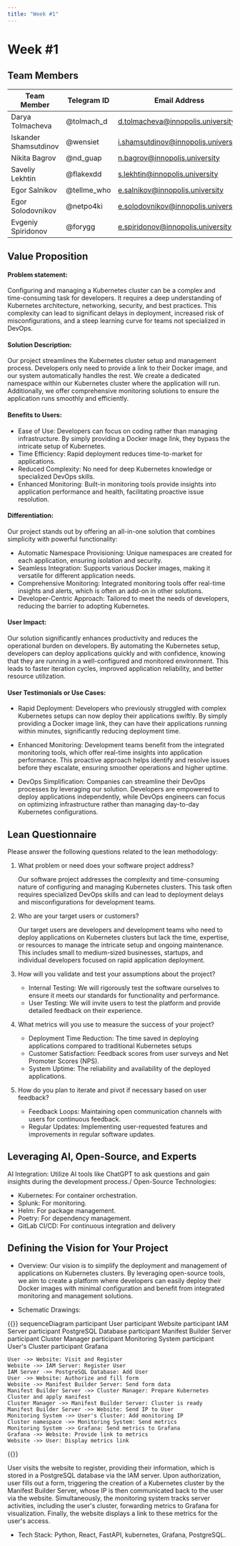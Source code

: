 ```yaml
---
title: "Week #1"
---
```


# Week #1

## **Team Members**

| Team Member              | Telegram ID   | Email Address                       |
|--------------------------|---------------|-------------------------------------|
| Darya Tolmacheva         | @tolmach_d    | d.tolmacheva@innopolis.university   |
| Iskander Shamsutdinov    | @wensiet      | i.shamsutdinov@innopolis.university |
| Nikita Bagrov            | @nd_guap      | n.bagrov@innopolis.university       |
| Saveliy Lekhtin          | @flakexdd     | s.lekhtin@innopolis.university      |
| Egor Salnikov            | @tellme_who   | e.salnikov@innopolis.university     |
| Egor Solodovnikov        | @netpo4ki     | e.solodovnikov@innopolis.university |
| Evgeniy Spiridonov       | @forygg       | e.spiridonov@innopolis.university   |

## **Value Proposition**

#### **Problem statement:**
Configuring and managing a Kubernetes cluster can be a complex and time-consuming task for developers. It requires a deep understanding of Kubernetes architecture, networking, security, and best practices. This complexity can lead to significant delays in deployment, increased risk of misconfigurations, and a steep learning curve for teams not specialized in DevOps.

#### Solution Description:
Our project streamlines the Kubernetes cluster setup and management process. Developers only need to provide a link to their Docker image, and our system automatically handles the rest. We create a dedicated namespace within our Kubernetes cluster where the application will run. Additionally, we offer comprehensive monitoring solutions to ensure the application runs smoothly and efficiently.

#### Benefits to Users:
* Ease of Use: Developers can focus on coding rather than managing infrastructure. By simply providing a Docker image link, they bypass the intricate setup of Kubernetes.
* Time Efficiency: Rapid deployment reduces time-to-market for applications.
* Reduced Complexity: No need for deep Kubernetes knowledge or specialized DevOps skills.
* Enhanced Monitoring: Built-in monitoring tools provide insights into application performance and health, facilitating proactive issue resolution.

#### Differentiation:
Our project stands out by offering an all-in-one solution that combines simplicity with powerful functionality:

* Automatic Namespace Provisioning: Unique namespaces are created for each application, ensuring isolation and security.
* Seamless Integration: Supports various Docker images, making it versatile for different application needs.
* Comprehensive Monitoring: Integrated monitoring tools offer real-time insights and alerts, which is often an add-on in other solutions.
* Developer-Centric Approach: Tailored to meet the needs of developers, reducing the barrier to adopting Kubernetes.

#### User Impact:
Our solution significantly enhances productivity and reduces the operational burden on developers. By automating the Kubernetes setup, developers can deploy applications quickly and with confidence, knowing that they are running in a well-configured and monitored environment. This leads to faster iteration cycles, improved application reliability, and better resource utilization.

#### User Testimonials or Use Cases:
* Rapid Deployment: Developers who previously struggled with complex Kubernetes setups can now deploy their applications swiftly. By simply providing a Docker image link, they can have their applications running within minutes, significantly reducing deployment time.

* Enhanced Monitoring: Development teams benefit from the integrated monitoring tools, which offer real-time insights into application performance. This proactive approach helps identify and resolve issues before they escalate, ensuring smoother operations and higher uptime.

* DevOps Simplification: Companies can streamline their DevOps processes by leveraging our solution. Developers are empowered to deploy applications independently, while DevOps engineers can focus on optimizing infrastructure rather than managing day-to-day Kubernetes configurations.

## **Lean Questionnaire**

Please answer the following questions related to the lean methodology:

1. What problem or need does your software project address? 
   
   Our software project addresses the complexity and time-consuming nature of configuring and managing Kubernetes clusters. This task often requires specialized DevOps skills and can lead to deployment delays and misconfigurations for development teams.

2. Who are your target users or customers?

   Our target users are developers and development teams who need to deploy applications on Kubernetes clusters but lack the time, expertise, or resources to manage the intricate setup and ongoing maintenance. This includes small to medium-sized businesses, startups, and individual developers focused on rapid application deployment.

3. How will you validate and test your assumptions about the project?

   - Internal Testing: We will rigorously test the software ourselves to ensure it meets our standards for functionality and performance.
   - User Testing: We will invite users to test the platform and provide detailed feedback on their experience.

4. What metrics will you use to measure the success of your project?

   - Deployment Time Reduction: The time saved in deploying applications compared to traditional Kubernetes setups
   - Customer Satisfaction: Feedback scores from user surveys and Net Promoter Scores (NPS).
   - System Uptime: The reliability and availability of the deployed applications.

5. How do you plan to iterate and pivot if necessary based on user feedback?

   - Feedback Loops: Maintaining open communication channels with users for continuous feedback.
   - Regular Updates: Implementing user-requested features and improvements in regular software updates.

## **Leveraging AI, Open-Source, and Experts**

AI Integration: Utilize AI tools like ChatGPT to ask questions and gain insights during the development process./
Open-Source Technologies:
* Kubernetes: For container orchestration.
* Splunk: For monitoring.
* Helm: For package management.
* Poetry: For dependency management.
* GitLab CI/CD: For continuous integration and delivery

## **Defining the Vision for Your Project**

- Overview: Our vision is to simplify the deployment and management of applications on Kubernetes clusters. By leveraging open-source tools, we aim to create a platform where developers can easily deploy their Docker images with minimal configuration and benefit from integrated monitoring and management solutions.

- Schematic Drawings: 

{{<mermaid>}}
sequenceDiagram
    participant User
    participant Website
    participant IAM Server
    participant PostgreSQL Database
    participant Manifest Builder Server
    participant Cluster Manager
    participant Monitoring System
    participant User's Cluster
    participant Grafana
    
    User ->> Website: Visit and Register
    Website ->> IAM Server: Register User
    IAM Server ->> PostgreSQL Database: Add User
    User ->> Website: Authorize and fill form
    Website ->> Manifest Builder Server: Send form data
    Manifest Builder Server ->> Cluster Manager: Prepare Kubernetes Cluster and apply manifest
    Cluster Manager ->> Manifest Builder Server: Cluster is ready
    Manifest Builder Server ->> Website: Send IP to User
    Monitoring System ->> User's Cluster: Add monitoring IP
    Cluster namespace ->> Monitoring System: Send metrics
    Monitoring System ->> Grafana: Send metrics to Grafana
    Grafana ->> Website: Provide link to metrics
    Website ->> User: Display metrics link
{{</mermaid>}}

   User visits the website to register, providing their information, which is stored in a PostgreSQL database via the IAM server. Upon authorization, user fills out a form, triggering the creation of a Kubernetes cluster by the Manifest Builder Server, whose IP is then communicated back to the user via the website. Simultaneously, the monitoring system tracks server activities, including the user's cluster, forwarding metrics to Grafana for visualization. Finally, the website displays a link to these metrics for the user's access.

- Tech Stack: Python, React, FastAPI, kubernetes, Grafana, PostgreSQL.


